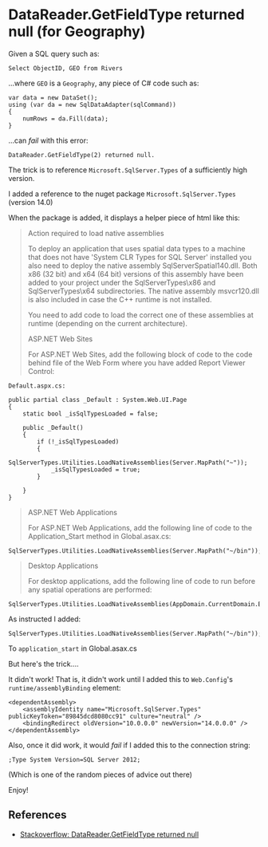 # DataReader.GetFieldType returned null (for Geography) 


Given a SQL query such as:


	Select ObjectID, GEO from Rivers

...where `GEO` is a `Geography`, any piece of C# code such as:

	var data = new DataSet();
    using (var da = new SqlDataAdapter(sqlCommand))
	{
		numRows = da.Fill(data);
    }


...can *fail* with this error:

	DataReader.GetFieldType(2) returned null.


The trick is to reference `Microsoft.SqlServer.Types` of a sufficiently high version.

I added a reference to the nuget package `Microsoft.SqlServer.Types` (version 14.0)

When the package is added, it displays a helper piece of html like this:



> Action required to load native assemblies
> 
> To deploy an application that uses spatial data types to a machine that does not have 'System CLR Types for SQL Server' installed you also need to deploy the native assembly SqlServerSpatial140.dll. Both x86 (32 bit) and x64 (64 bit) versions of this assembly have been added to your project under the SqlServerTypes\x86 and SqlServerTypes\x64 subdirectories. The native assembly msvcr120.dll is also included in case the C++ runtime is not installed.
> 
> You need to add code to load the correct one of these assemblies at runtime (depending on the current architecture).
>
> ASP.NET Web Sites
>
> For ASP.NET Web Sites, add the following block of code to the code behind file of the Web Form where you have added Report Viewer Control:

    Default.aspx.cs:
        
    public partial class _Default : System.Web.UI.Page
    {
        static bool _isSqlTypesLoaded = false;

        public _Default()
        {
            if (!_isSqlTypesLoaded)
            {
                SqlServerTypes.Utilities.LoadNativeAssemblies(Server.MapPath("~"));
                _isSqlTypesLoaded = true;
            }
            
        }
    }

> ASP.NET Web Applications
> 
> For ASP.NET Web Applications, add the following line of code to the Application_Start method in Global.asax.cs:

    SqlServerTypes.Utilities.LoadNativeAssemblies(Server.MapPath("~/bin"));

> Desktop Applications
>
> For desktop applications, add the following line of code to run before any spatial operations are performed:

    SqlServerTypes.Utilities.LoadNativeAssemblies(AppDomain.CurrentDomain.BaseDirectory);

	
	
As instructed I added:

	SqlServerTypes.Utilities.LoadNativeAssemblies(Server.MapPath("~/bin"));

To `application_start` in Global.asax.cs

But here's the trick....

It didn't work! That is, it didn't work until I added this to `Web.Config`'s `runtime/assemblyBinding` element:

	<dependentAssembly>
		<assemblyIdentity name="Microsoft.SqlServer.Types" publicKeyToken="89845dcd8080cc91" culture="neutral" />
		<bindingRedirect oldVersion="10.0.0.0" newVersion="14.0.0.0" />
	</dependentAssembly>
	
Also, once it did work, it would *fail* if I added this to the connection string:

	;Type System Version=SQL Server 2012;

(Which is one of the random pieces of advice out there)

Enjoy!

## References

* [Stackoverflow: DataReader.GetFieldType returned null](https://stackoverflow.com/questions/6569624/datareader-getfieldtype-returned-null)

